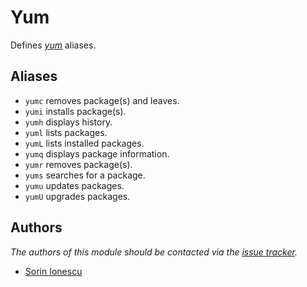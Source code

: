 # Yum

Defines [*yum*][1] aliases.

## Aliases

- `yumc` removes package(s) and leaves.
- `yumi` installs package(s).
- `yumh` displays history.
- `yuml` lists packages.
- `yumL` lists installed packages.
- `yumq` displays package information.
- `yumr` removes package(s).
- `yums` searches for a package.
- `yumu` updates packages.
- `yumU` upgrades packages.

## Authors

*The authors of this module should be contacted via the [issue tracker][2].*

- [Sorin Ionescu](https://github.com/sorin-ionescu)

[1]: http://yum.baseurl.org
[2]: https://github.com/zsh-users/prezto/issues

